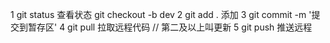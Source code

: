 1 git status 查看状态
git checkout -b dev
2 git add . 添加
3 git commit -m '提交到暂存区'
4 git pull 拉取远程代码 // 第二及以上叫更新
5 git push 推送远程
